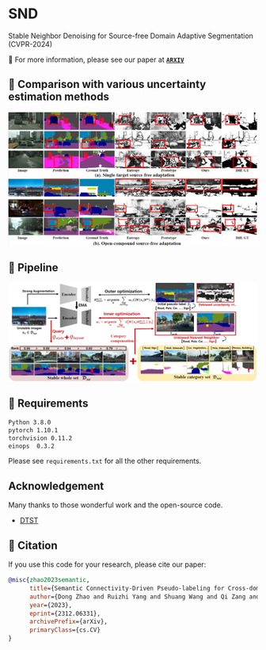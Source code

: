 # SND
Stable Neighbor Denoising for Source-free Domain Adaptive Segmentation (CVPR-2024)

:notebook_with_decorative_cover: For more information, please see our paper at **[`ARXIV`](http://arxiv.org/abs/2312.06331)**


## :speech_balloon: Comparison with various uncertainty estimation methods
![](./images/show.jpg)

## :speech_balloon: Pipeline
![](./images/pipeline.jpg)

## :speech_balloon: Requirements

```
Python 3.8.0
pytorch 1.10.1
torchvision 0.11.2
einops  0.3.2
```
Please see `requirements.txt` for all the other requirements.


## Acknowledgement
Many thanks to those wonderful work and the open-source code.
- [DTST](https://github.com/DZhaoXd/DT-ST)
## :speech_balloon: Citation

If you use this code for your research, please cite our paper:
```bibtex
@misc{zhao2023semantic,
      title={Semantic Connectivity-Driven Pseudo-labeling for Cross-domain Segmentation}, 
      author={Dong Zhao and Ruizhi Yang and Shuang Wang and Qi Zang and Yang Hu and Licheng Jiao and Nicu Sebe and Zhun Zhong},
      year={2023},
      eprint={2312.06331},
      archivePrefix={arXiv},
      primaryClass={cs.CV}
}
```

